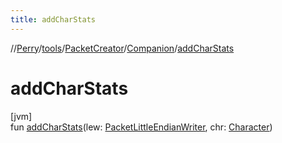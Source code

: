 ```yaml
---
title: addCharStats
---
```

//[Perry](../../../../index.html)/[tools](../../index.html)/[PacketCreator](../index.html)/[Companion](index.html)/[addCharStats](add-char-stats.html)



# addCharStats



[jvm]\
fun [addCharStats](add-char-stats.html)(lew: [PacketLittleEndianWriter](../../../tools.data.output/-packet-little-endian-writer/index.html), chr: [Character](../../../client/-character/index.html))




